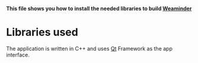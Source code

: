 **This file shows you how to install the needed libraries to build [Weaminder](http://github.com/Weaminder)**

# Libraries used
The application is written in C++ and uses [Qt](http://qt.io) Framework as the app interface.
